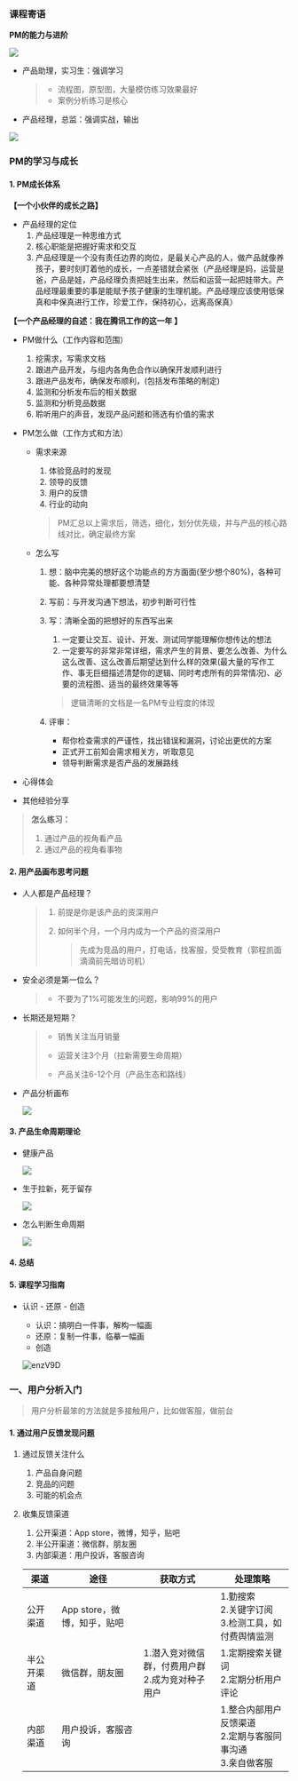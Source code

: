 ### 课程寄语

**PM的能力与进阶**

![](https://raw.githubusercontent.com/jiangsai0502/PicBedRepo/master/img/20200418115453.png)

* 产品助理，实习生：强调学习

  > * 流程图，原型图，大量模仿练习效果最好
  > * 案例分析练习是核心

* 产品经理，总监：强调实战，输出

![](https://raw.githubusercontent.com/jiangsai0502/PicBedRepo/master/img/20200418120024.png)



### PM的学习与成长

#### 1. PM成长体系

**【一个小伙伴的成长之路】**

* 产品经理的定位
  1. 产品经理是一种思维方式
  2. 核心职能是把握好需求和交互
  3. 产品经理是一个没有责任边界的岗位，是最关心产品的人，做产品就像养孩子，要时刻盯着他的成长，一点差错就会紧张（产品经理是妈，运营是爸，产品是娃，产品经理负责把娃生出来，然后和运营一起把娃带大。产品经理最重要的事是能赋予孩子健康的生理机能。产品经理应该使用低保真和中保真进行工作，珍爱工作，保持初心，远离高保真）

**【一个产品经理的自述：我在腾讯工作的这一年 】**

* PM做什么（工作内容和范围）

  1. 挖需求，写需求文档
  2. 跟进产品开发，与组内各角色合作以确保开发顺利进行
  3. 跟进产品发布，确保发布顺利，(包括发布策略的制定)
  4. 监测和分析发布后的相关数据
  5. 监测和分析竞品数据
  6. 聆听用户的声音，发现产品问题和筛选有价值的需求

* PM怎么做（工作方式和方法）

  * 需求来源

    1. 体验竞品时的发现
    2. 领导的反馈
    3. 用户的反馈
    4. 行业的动向

    > PM汇总以上需求后，筛选，细化，划分优先级，并与产品的核心路线对比，确定最终方案

  * 怎么写

    1. 想：脑中完美的想好这个功能点的方方面面(至少想个80%)，各种可能、各种异常处理都要想清楚

    2. 写前：与开发沟通下想法，初步判断可行性

    3. 写：清晰全面的把想好的东西写出来

       1. 一定要让交互、设计、开发、测试同学能理解你想传达的想法
       2. 一定要写的非常非常详细，需求产生的背景、要怎么改善、为什么这么改善、这么改善后期望达到什么样的效果(最大量的写作工作、事无巨细描述清楚你的逻辑、同时考虑所有的异常情况)、必要的流程图、适当的最终效果等等

       > 逻辑清晰的文档是一名PM专业程度的体现

    4. 评审：

       * 帮你检查需求的严谨性，找出错误和漏洞，讨论出更优的方案
       * 正式开工前知会需求相关方，听取意见
       * 领导判断需求是否产品的发展路线

* 心得体会

* 其他经验分享

> **怎么练习：**
>
> 1. 通过产品的视角看产品
> 2. 通过产品的视角看事物

#### 2. 用产品画布思考问题

* 人人都是产品经理？

  > 1. 前提是你是该产品的资深用户
  >
  > 2. 如何半个月，一个月内成为一个产品的资深用户
  >
  >    > 先成为竞品的用户，打电话，找客服，受受教育（郭程凯面滴滴前先暗访司机）

* 安全必须是第一位么？

  > * 不要为了1%可能发生的问题，影响99%的用户

* 长期还是短期？

  > * 销售关注当月销量
  >
  > * 运营关注3个月（拉新需要生命周期）
  >
  > * 产品关注6-12个月（产品生态和路线）

* 产品分析画布

  ![](https://raw.githubusercontent.com/jiangsai0502/PicBedRepo/master/img/20200419145935.png)

#### 3. 产品生命周期理论

* 健康产品

  ![](https://raw.githubusercontent.com/jiangsai0502/PicBedRepo/master/img/20200419151430.png)

* 生于拉新，死于留存

  ![](https://raw.githubusercontent.com/jiangsai0502/PicBedRepo/master/img/20200419152446.png)

* 怎么判断生命周期

  ![](https://raw.githubusercontent.com/jiangsai0502/PicBedRepo/master/img/20200419153631.png)

#### 4. 总结



#### 5. 课程学习指南

* 认识 - 还原 - 创造

  * 认识：搞明白一件事，解构一幅画
  * 还原：复制一件事，临摹一幅画
  * 创造

  ![enzV9D](https://raw.githubusercontent.com/jiangsai0502/PicBedRepo/master/uPic/enzV9D.png)



### 一、用户分析入门

> 用户分析最笨的方法就是多接触用户，比如做客服，做前台

#### 1. 通过用户反馈发现问题

1. 通过反馈关注什么

   1. 产品自身问题
   2. 竞品的问题
   3. 可能的机会点

2. 收集反馈渠道

   1. 公开渠道：App store，微博，知乎，贴吧
   2. 半公开渠道：微信群，朋友圈
   3. 内部渠道：用户投诉，客服咨询

   | 渠道       | 途径                        | 获取方式                                           | 处理策略                                                     |
   | ---------- | --------------------------- | -------------------------------------------------- | ------------------------------------------------------------ |
   | 公开渠道   | App store，微博，知乎，贴吧 |                                                    | 1.勤搜索<br/>2.关键字订阅<br/>3.检测工具，如付费舆情监测     |
   | 半公开渠道 | 微信群，朋友圈              | 1.潜入竞对微信群，付费用户群<br>2.成为竞对种子用户 | 1.定期搜索关键词<br/>2.定期分析用户评论                      |
   | 内部渠道   | 用户投诉，客服咨询          |                                                    | 1.整合内部用户反馈渠道<br/>2.定期与客服同事沟通<br/>3.亲自做客服 |

   

   

   

